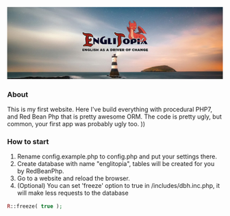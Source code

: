 <img src="https://raw.githubusercontent.com/SerhiiCho/englitopia/master/media/img/banner1.jpg" style="text-align:center">

### About

This is my first website. Here I've build everything with procedural PHP7, and Red Bean Php that is pretty awesome ORM. The code is pretty ugly, but common, your first app was probably ugly too. ))

### How to start

1. Rename config.example.php to config.php and put your settings there.
2. Create database with name "englitopia", tables will be created for you by RedBeanPhp.
3. Go to a website and reload the browser.
4. (Optional) You can set 'freeze' option to true in /includes/dbh.inc.php, it will make less requests to the database

```php
R::freeze( true );
```



